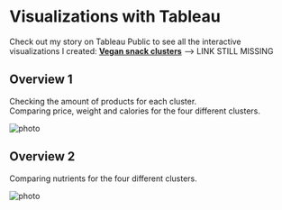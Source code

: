 # Visualizations with Tableau

Check out my story on Tableau Public to see all the interactive visualizations I created: [**Vegan snack clusters**](link) --> LINK STILL MISSING


## Overview 1
Checking the amount of products for each cluster.<br>
Comparing price, weight and calories for the four different clusters.

![photo](https://raw.githubusercontent.com/katharina-beriault/Final_Project_Vegan-Snack-Recommender_Clustering/main/Visualization/overview_1.png)

## Overview 2
Comparing nutrients for the four different clusters.

![photo](https://raw.githubusercontent.com/katharina-beriault/Final_Project_Vegan-Snack-Recommender_Clustering/main/Visualization/overview_2.png)

 